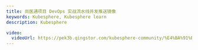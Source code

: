 ```yaml
---
title: 尚医通项目 DevOps 实战流水线并发推送镜像
keywords: Kubesphere, Kubesphere learn
description: Kubesphere

video:
  videoUrl: https://pek3b.qingstor.com/kubesphere-community/%E4%BA%91%E5%8E%9F%E7%94%9F%E5%AE%9E%E6%88%98/118%E3%80%81devops-%E5%8F%AF%E8%A7%86%E5%8C%96Pipeline-%E7%AC%AC%E5%9B%9B%E6%AD%A5-%E6%8E%A8%E9%80%81%E9%95%9C%E5%83%8F-%E5%B9%B6%E5%8F%91%E6%8E%A8%E9%80%81%E5%AE%8C%E6%88%90.mp4
---
```

